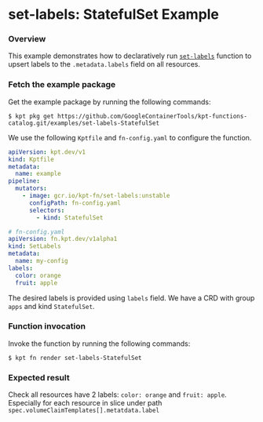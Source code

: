 # set-labels: StatefulSet Example

### Overview

This example demonstrates how to declaratively run [`set-labels`] function
to upsert labels to the `.metadata.labels` field on all resources.

### Fetch the example package

Get the example package by running the following commands:

```shell
$ kpt pkg get https://github.com/GoogleContainerTools/kpt-functions-catalog.git/examples/set-labels-StatefulSet
```

We use the following `Kptfile` and `fn-config.yaml` to configure the function.

```yaml
apiVersion: kpt.dev/v1
kind: Kptfile
metadata:
  name: example
pipeline:
  mutators:
    - image: gcr.io/kpt-fn/set-labels:unstable
      configPath: fn-config.yaml
      selectors:
        - kind: StatefulSet
```

```yaml
# fn-config.yaml
apiVersion: fn.kpt.dev/v1alpha1
kind: SetLabels
metadata:
  name: my-config
labels:
  color: orange
  fruit: apple
```

The desired labels is provided using `labels` field. We have a CRD with group
`apps` and kind `StatefulSet`. 

### Function invocation

Invoke the function by running the following commands:

```shell
$ kpt fn render set-labels-StatefulSet
```

### Expected result

Check all resources have 2 labels: `color: orange` and `fruit: apple`. Especially for each resource in slice 
under path `spec.volumeClaimTemplates[].metatdata.label`

[`set-labels`]: https://catalog.kpt.dev/set-labels/v0.1/
